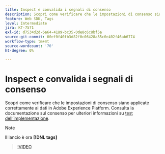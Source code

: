 ```yaml
---
title: Inspect e convalida i segnali di consenso
description: Scopri come verificare che le impostazioni di consenso siano applicate correttamente ai dati in Adobe Experience Platform.
feature: Web SDK, Tags
level: Intermediate
jira: KT-7571
exl-id: d7534d2d-6a64-4189-bc35-0de8c6c8bf5a
source-git-commit: 00ef0f40fb3d82f0c06428a35c0e402f46ab6774
workflow-type: tm+mt
source-wordcount: '70'
ht-degree: 0%

---
```


# Inspect e convalida i segnali di consenso

Scopri come verificare che le impostazioni di consenso siano applicate correttamente ai dati in Adobe Experience Platform. Consulta la documentazione sul consenso per ulteriori informazioni su [test dell’implementazione](https://experienceleague.adobe.com/docs/experience-platform/landing/governance-privacy-security/consent/adobe/overview.html?lang=en#test-implementation).

>[!NOTE]
>
> Il lancio è ora **[!DNL tags]**

>[!VIDEO](https://video.tv.adobe.com/v/332696/?learn=on)

